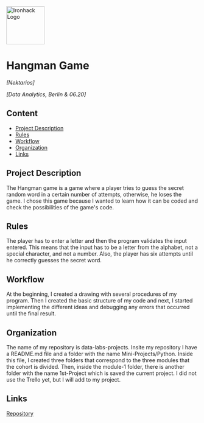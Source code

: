 <img src="https://bit.ly/2VnXWr2" alt="Ironhack Logo" width="100"/>

# Hangman Game
*[Nektarios]*

*[Data Analytics, Berlin & 06.20]*

## Content
- [Project Description](#project-description)
- [Rules](#rules)
- [Workflow](#workflow)
- [Organization](#organization)
- [Links](#links)

## Project Description
The Hangman game is a game where a player tries to guess the secret random word in a certain number of attempts, otherwise, he loses the game. I chose this game because I wanted to learn how it can be coded and check the possibilities of the game's code.

## Rules
The player has to enter a letter and then the program validates the input entered. This means that the input has to be a letter from the alphabet, not a special character, and not a number. Also, the player has six attempts until he correctly guesses the secret word.     

## Workflow
At the beginning, I created a drawing with several procedures of my program. Then I created the basic structure of my code and next, I started implementing the different ideas and debugging any errors that occurred until the final result.

## Organization
The name of my repository is data-labs-projects. Insite my repository I have a README.md file and a folder with the name Mini-Projects/Python.
Inside this file, I created three folders that correspond to the three modules that the cohort is divided. Then, inside the module-1 folder, there is another folder with the name 1st-Project which is saved the current project.
I did not use the Trello yet, but I will add to my project.

## Links 

[Repository](https://github.com/NekPel/data-labs-projects)   

